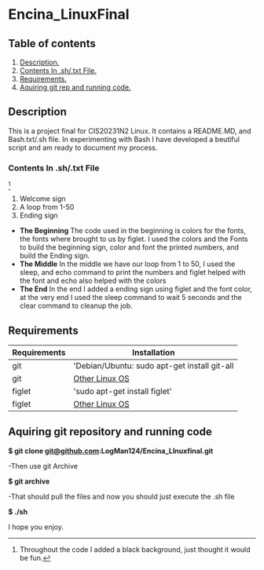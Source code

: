 # Encina_LinuxFinal
## Table of contents
1. [ Description. ](#desc)
2. [ Contents In .sh/.txt File. ](#File-Contents)
3. [ Requirements. ](#Req)
4. [ Aquiring git rep and running code. ](#Aquire)
  
<a name="desc"></a>
## **Description**
This is a project final for CIS20231N2 Linux. It contains a README.MD, and Bash.txt/.sh file.
In experimenting with Bash I have developed a beutiful script and am ready to document my process.

<a name="File-Contents"></a>
### **Contents In .sh/.txt File** 
[^1]
1. Welcome sign
2. A loop from 1-50
3. Ending sign
- **The Beginning**
The code used in the beginning is colors for the fonts, the fonts where brought to us by figlet. 
I used the colors and the Fonts to build the beginning sign, color and font the printed numbers, and build the Ending sign.
- **The Middle**
In the middle we have our loop from 1 to 50, I used the sleep, and echo command to print the numbers and figlet helped with the font and echo also helped with the colors
- **The End**
In the end I added a ending sign using figlet and the font color, at the very end I used the sleep command to wait 5 seconds and the clear command to cleanup the job.

[^1]: Throughout the code I added a black background, just thought it would be fun.

<a name="Req"></a>
## **Requirements**
|Requirements | Installation |
| ---------------- | ------------- |
| git | 'Debian/Ubuntu: sudo apt-get install git-all |
| git | [Other Linux OS](https://git-scm.com/downloads/linux) |
| figlet | 'sudo apt-get install figlet' |
| figlet | [Other Linux OS](https://thelinuxcode.com/figlet-command-linux/)|

<a name="Aquire"></a>
## Aquiring git repository and running code
**$ git clone git@github.com:LogMan124/Encina_LInuxfinal.git**

-Then use git Archive

**$ git archive**

-That should pull the files and now you should just execute the .sh file

**$ ./sh**

I hope you enjoy.

